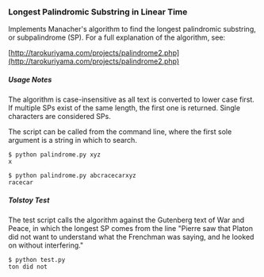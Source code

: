 ### Longest Palindromic Substring in Linear Time ###

Implements Manacher's algorithm to find the longest palindromic substring,
or subpalindrome (SP). For a full explanation of the algorithm, see:

[http://tarokuriyama.com/projects/palindrome2.php](http://tarokuriyama.com/projects/palindrome2.php)
    
    
##### Usage Notes #####

The algorithm is case-insensitive as all text is converted to lower case first. If multiple SPs exist of the same length, the first one is returned. Single characters are considered SPs.

The script can be called from the command line, where the first sole argument is a string in which to search.

    $ python palindrome.py xyz
    x

    $ python palindrome.py abcracecarxyz
    racecar


##### Tolstoy Test #####

The test script calls the algorithm against the Gutenberg text of War and Peace, in which the longest SP comes from the line "Pierre saw that Platon did not want to understand what the Frenchman was saying, and he looked on without interfering."

    $ python test.py
    ton did not